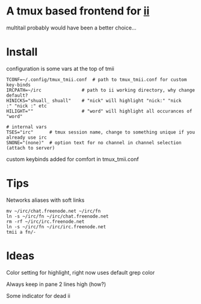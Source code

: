# A tmux based frontend for [ii](http://tools.suckless.org/ii/)

multitail probably would have been a better choice...

# Install

configuration is some vars at the top of tmii

    TCONF=~/.config/tmux_tmii.conf  # path to tmux_tmii.conf for custom key-binds
    IRCPATH=~/irc               # path to ii working directory, why change default?
    HINICKS="shuall_ shuall"    # "nick" will highlight "nick:" "nick     :" "nick :" etc
    HILIGHT=""                  # "word" will highlight all occurances of "word"

    # internal vars
    TSES="irc"      # tmux session name, change to something unique if you already use irc
    SNONE="(none)"  # option text for no channel in channel selection (attach to server)

custom keybinds added for comfort in tmux\_tmii.conf

# Tips

Networks aliases with soft links

    mv ~/irc/chat.freenode.net ~/irc/fn
    ln -s ~/irc/fn ~/irc/chat.freenode.net
    rm -rf ~/irc/irc.freenode.net
    ln -s ~/irc/fn ~/irc/irc.freenode.net
    tmii a fn/-

# Ideas

Color setting for highlight, right now uses default grep color

Always keep in pane 2 lines high (how?)

Some indicator for dead ii

